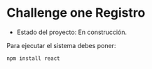 <h1>Challenge one Registro</h1>

- Estado del proyecto: En construcción.

Para ejecutar el sistema debes poner:

```npm install react```
